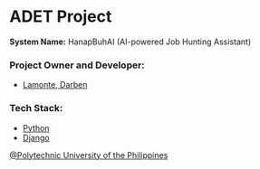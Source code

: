 # ADET Project

**System Name:** HanapBuhAI (AI-powered Job Hunting Assistant)

### Project Owner and Developer:
- [Lamonte, Darben](https://www.facebook.com/darbxnn)

### Tech Stack:
- [Python](https://www.python.org)
- [Django](https://www.djangoproject.com)

[@Polytechnic University of the Philippines](https://www.pup.edu.ph/)

